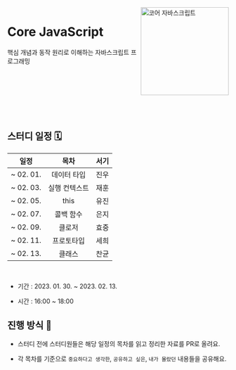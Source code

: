 <img src="https://user-images.githubusercontent.com/26461307/215277367-ed75e554-bd65-4f28-a0dc-e68879809fc3.jpg" alt="코어 자바스크립트" align="right" width="200" />

# Core JavaScript

핵심 개념과 동작 원리로 이해하는 자바스크립트 프로그래밍

<br />
<br />
<br />
<br />
<br />
<br />

## 스터디 일정 🗓

|   일정    |     목차      | 서기 |
| :-------: | :-----------: | :--: |
| ~ 02. 01. |  데이터 타입  | 진우 |
| ~ 02. 03. | 실행 컨텍스트 | 재훈 |
| ~ 02. 05. |     this      | 유진 |
| ~ 02. 07. |   콜백 함수   | 은지 |
| ~ 02. 09. |    클로저     | 효중 |
| ~ 02. 11. |  프로토타입   | 세희 |
| ~ 02. 13. |    클래스     | 찬균 |

<br />

- 기간 : 2023. 01. 30. ~ 2023. 02. 13.

- 시간 : 16:00 ~ 18:00

## 진행 방식 🌊

- 스터디 전에 스터디원들은 해당 일정의 목차를 읽고 정리한 자료를 PR로 올려요.

- 각 목차를 기준으로 `중요하다고 생각한`, `공유하고 싶은`, `내가 몰랐던` 내용들을 공유해요.
